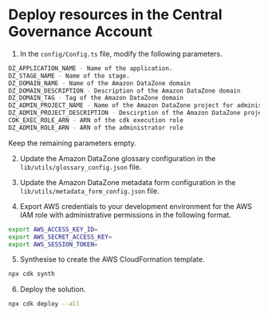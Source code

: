 # Deploy resources in the Central Governance Account

1. In the ```config/Config.ts``` file, modify the following parameters.

```bash
DZ_APPLICATION_NAME - Name of the application. 
DZ_STAGE_NAME - Name of the stage. 
DZ_DOMAIN_NAME - Name of the Amazon DataZone domain
DZ_DOMAIN_DESCRIPTION - Description of the Amazon DataZone domain
DZ_DOMAIN_TAG - Tag of the Amazon DataZone domain
DZ_ADMIN_PROJECT_NAME - Name of the Amazon DataZone project for administrators
DZ_ADMIN_PROJECT_DESCRIPTION - Descirption of the Amazon DataZone project for administrators
CDK_EXEC_ROLE_ARN - ARN of the cdk execution role
DZ_ADMIN_ROLE_ARN - ARN of the administrator role
```
  Keep the remaining parameters empty.

2. Update the Amazon DataZone glossary configuration in the ```lib/utils/glossary_config.json``` file.

3. Update the Amazon DataZone metadata form configuration in the ```lib/utils/metadata_form_config.json``` file. 

4. Export AWS credentials to your development environment for the AWS IAM role with administrative permissions in the following format.

```bash
export AWS_ACCESS_KEY_ID=
export AWS_SECRET_ACCESS_KEY=
export AWS_SESSION_TOKEN=
```

5. Synthesise to create the AWS CloudFormation template.

```bash
npx cdk synth
```

6. Deploy the solution.

```bash
npx cdk deploy --all
```
